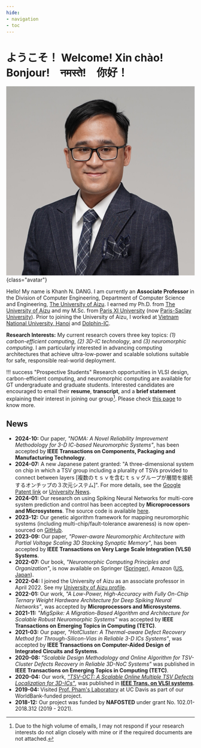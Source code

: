 ```yaml
---
hide:
- navigation
- toc
---
```


# ようこそ！ Welcome! Xin chào! Bonjour!　नमस्ते!　你好！

![Image title](./assets/images/Khanh_N_DANG.jpg){class="avatar"}

Hello! My name is Khanh N. DANG.
I am currently an **Associate Professor** in the Division of Computer Engineering, Department of Computer Science and Engineering, [The University of Aizu](https://www.u-aizu.ac.jp/en/). I earned my Ph.D. from [The University of Aizu](https://www.u-aizu.ac.jp/en/) and my M.Sc. from [Paris XI University](https://en.wikipedia.org/wiki/Paris-Sud_University) (now [Paris-Saclay University](https://www.universite-paris-saclay.fr/en)). Prior to joining the University of Aizu, I worked at [Vietnam National University, Hanoi](https://vnu.edu.vn/eng/) and [Dolphin-IC](https://www.dolphin-ic.com/).

**Research Interests:** My current research covers three key topics: *(1) carbon-efficient computing*, *(2) 3D-IC technology*, and *(3) neuromorphic computing*. I am particularly interested in advancing computing architectures that achieve ultra-low-power and scalable solutions suitable for safe, responsible real-world deployment.


!!! success "Prospective Students"
    Research opportunities in VLSI design, carbon-efficient computing, and neuromorphic computing are available for GT undergraduate and graduate students. Interested candidates are encouraged to email their **resume**, **transcript**, and a **brief statement** explaining their interest in joining our group[^1]. Please check [this page](joinus.md) to know more.

[^1]: Due to the high volume of emails, I may not respond if your research interests do not align closely with mine or if the required documents are not attached.

## News

- **2024-10:** Our paper, *"NOMA: A Novel Reliability Improvement Methodology for 3-D IC-based Neuromorphic Systems"*, has been accepted by **IEEE Transactions on Components, Packaging and Manufacturing Technology**.
- **2024-07:** A new Japanese patent granted: "A three-dimensional system on chip in which a TSV group including a plurality of TSVs provided to connect between layers [複数のｔｓｖを含むｔｓｖグループが層間を接続するオンチップの３次元システム]". For more details, see the [Google Patent link](https://patents.google.com/patent/JP2021190829A/en) or [University News](https://u-aizu.ac.jp/information/post-20240146.html).
- **2024-01:** Our research on using Spiking Neural Networks for multi-core system prediction and control has been accepted by **Microprocessors and Microsystems**. The source code is available [here](https://github.com/klab-aizu/Spike-MCryptCores).
- **2023-12:** Our genetic algorithm framework for mapping neuromorphic systems (including multi-chip/fault-tolerance awareness) is now open-sourced on [GitHub](https://github.com/klab-aizu/HeterGenMap).
- **2023-09:** Our paper, *"Power-aware Neuromorphic Architecture with Partial Voltage Scaling 3D Stacking Synaptic Memory"*, has been accepted by **IEEE Transactions on Very Large Scale Integration (VLSI) Systems**.
- **2022-07:** Our book, *"Neuromorphic Computing Principles and Organization"*, is now available on Springer ([Springer](https://link.springer.com/book/10.1007/978-3-030-92525-3)), Amazon ([US](https://www.amazon.com/dp/3030925242/), [Japan](https://www.amazon.co.jp/dp/3030925242/)).
- **2022-04:** I joined the University of Aizu as an associate professor in April 2022. See my [University of Aizu profile](https://u-aizu.ac.jp/research/faculty/detail?cd=90142&lng=en).
- **2022-01:** Our work, *"A Low-Power, High-Accuracy with Fully On-Chip Ternary Weight Hardware Architecture for Deep Spiking Neural Networks"*, was accepted by **Microprocessors and Microsystems**.
- **2021-11:** *"MigSpike: A Migration-Based Algorithm and Architecture for Scalable Robust Neuromorphic Systems"* was accepted by **IEEE Transactions on Emerging Topics in Computing (TETC)**.
- **2021-03:** Our paper, *"HotCluster: A Thermal-aware Defect Recovery Method for Through-Silicon-Vias in Reliable 3-D ICs Systems"*, was accepted by **IEEE Transactions on Computer-Aided Design of Integrated Circuits and Systems**.
- **2020-08:** *"Scalable Design Methodology and Online Algorithm for TSV-Cluster Defects Recovery in Reliable 3D-NoC Systems"* was published in **IEEE Transactions on Emerging Topics in Computing (TETC)**.
- **2020-04:** Our work, *["TSV-OCT: A Scalable Online Multiple TSV Defects Localization for 3D-ICs"](http://khanhdang.github.io/share/TVLSI-2019.pdf)*, was published in **[IEEE Trans. on VLSI systems](http://tvlsi.egr.duke.edu/)**.
- **2019-04:** Visited [Prof. Pham's Laboratory](https://www.ece.ucdavis.edu/mml/) at UC Davis as part of our WorldBank-funded project.
- **2018-12:** Our project was funded by **NAFOSTED** under grant No. 102.01-2018.312 (2019 - 2021).
